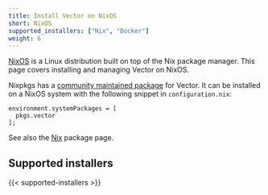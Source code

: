 ```yaml
---
title: Install Vector on NixOS
short: NixOS
supported_installers: ["Nix", "Docker"]
weight: 6
---
```


[NixOS] is a Linux distribution built on top of the Nix package manager. This
page covers installing and managing Vector on NixOS.

Nixpkgs has a [community maintained package][nixpkg-vector] for Vector. It can 
be installed on a NixOS system with the following snippet in
`configuration.nix`:

```
environment.systemPackages = [
  pkgs.vector
];
```

See also the [Nix] package page.

## Supported installers

{{< supported-installers >}}

[nixos]: https://www.nixos.org
[nixpkg-vector]: https://github.com/NixOS/nixpkgs/tree/master/pkgs/tools/misc/vector
[nix]: /docs/setup/installation/package-managers/nix
